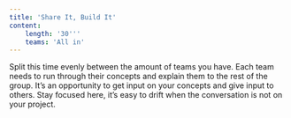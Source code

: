 ```yaml
---
title: 'Share It, Build It'
content:
    length: '30'''
    teams: 'All in'
---
```


Split this time evenly between the amount of teams you have. Each team needs to run through their concepts and explain them to the rest of the group. It’s an opportunity to get input on your concepts and give input to others. Stay focused here, it’s easy to drift when the conversation is not on your project.